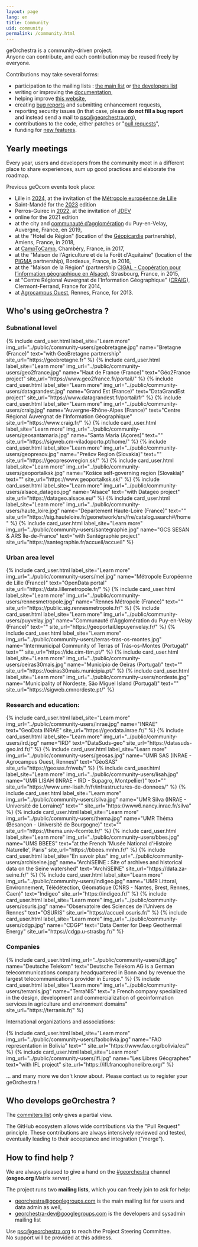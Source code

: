 ```yaml
---
layout: page
lang: en
title: Community
uid: community
permalink: /community.html
---
```


geOrchestra is a community-driven project.  
Anyone can contribute, and each contribution may be reused freely by everyone.

Contributions may take several forms:

 * participation to the mailing lists : [the main list](https://groups.google.com/g/georchestra?hl=en) or [the developers list](https://groups.google.com/g/georchestra-dev?hl=en)
 * writing or improving the [documentation](https://github.com/georchestra/georchestra/blob/master/README.md),
 * helping improve [this website](https://github.com/georchestra/georchestra.github.io),
 * creating [bug reports](https://github.com/georchestra/georchestra/issues) and submitting enhancement requests,
 * reporting security issues (in that case, please **do not fill a bug report** and instead send a mail to <psc@georchestra.org>),
 * contributions to the code, either patches or "[pull requests](https://help.github.com/articles/creating-a-pull-request)",
 * funding for [new features](https://github.com/georchestra/georchestra/issues?direction=desc&labels=enhancement&page=1&sort=updated&state=open).


## Yearly meetings

Every year, users and developers from the community meet in a different place to share experiences, sum up good practices and elaborate the roadmap.

Previous geOcom events took place:

 * Lille in [2024](https://www.georchestra.org/fr/geocom2024/), at the invitation of the [Métropole européenne de Lille](https://www.lillemetropole.fr/)
 * Saint-Mandé for the [2023](https://www.georchestra.org/fr/geocom2023/) edition
 * Perros-Guirec in [2022](https://www.georchestra.org/fr/geocom2022/), at the invitation of [JDEV](https://jdev.fr/)
 * online for the 2021 edition
 * at the city and [communauté d’agglomération](https://opendata.agglo-lepuyenvelay.fr/) du Puy-en-Velay, Auvergne, France, en 2019,
 * at the "Hotel de Région" (location of the [Géopicardie](https://www.geopicardie.fr/portail/) partnership), Amiens, France, in 2018,
 * at [CampToCamp](https://www.camptocamp.com/), Chambéry, France, in 2017,
 * at the "Maison de l'Agriculture et de la Forêt d'Aquitaine" (location of the [PIGMA](https://www.pigma.org/) partnership), Bordeaux, France, in 2016,
 * at the "Maison de la Région" (partnership [CIGAL - Coopération pour l’information géographique en Alsace](https://www.cigalsace.org/portail/)), Strasbourg, France, in 2015,
 * at "Centre Régional Auvergnat de l'Information Géographique" ([CRAIG](https://craig.fr/)), Clermont-Ferrand, France for 2014,
 * at [Agrocampus Ouest](https://www.agrocampus-ouest.fr/), Rennes, France, for 2013.
 

## Who's using geOrchestra ?

### Subnational level

<div class="row">
  {% include card_user.html label_site="Learn more" img_url="../public/community-users/geobretagne.jpg" name="Bretagne (France)" text="with GeoBretagne partnership" site_url="https://geobretagne.fr" %}
  {% include card_user.html label_site="Learn more" img_url="../public/community-users/geo2france.jpg" name="Haut de France (France)" text="Géo2France project" site_url="https://www.geo2france.fr/portail/" %}
  {% include card_user.html label_site="Learn more" img_url="../public/community-users/datagrandest.jpg" name="Grand Est (France)" text="DataGrandEst project" site_url="https://www.datagrandest.fr/portail/fr" %}
  {% include card_user.html label_site="Learn more" img_url="../public/community-users/craig.jpg" name="Auvergne-Rhône-Alpes (France)" text="Centre Régional Auvergnat de l'Information Géographique" site_url="https://www.craig.fr/" %}
  {% include card_user.html label_site="Learn more" img_url="../public/community-users/geosantamaria.jpg" name="Santa Maria (Açores)" text="" site_url="https://sigweb.cm-viladoporto.pt/home/" %}
  {% include card_user.html label_site="Learn more" img_url="../public/community-users/geopresov.jpg" name="Prešov Region (Slovakia)" text="" site_url="https://geopresovregion.sk/" %}
  {% include card_user.html label_site="Learn more" img_url="../public/community-users/geoportalksk.jpg" name="Košice self-governing region (Slovakia)" text="" site_url="https://www.geoportalksk.sk/" %}
  {% include card_user.html label_site="Learn more" img_url="../public/community-users/alsace_datageo.jpg" name="Alsace" text="with Datageo project" site_url="https://datageo.alsace.eu/" %}
  {% include card_user.html label_site="Learn more" img_url="../public/community-users/haute_loire.jpg" name="Département Haute-Loire (France)" text="" site_url="https://sig.hauteloire.fr/geonetwork/srv/fre/catalog.search#/home" %}
  {% include card_user.html label_site="Learn more" img_url="../public/community-users/santegraphie.jpg" name="GCS SESAN & ARS Île-de-France" text="with Santégraphie project" site_url="https://santegraphie.fr/accueil/accueil" %}
</div>


### Urban area level

<div class="row">
  {% include card_user.html label_site="Learn more" img_url="../public/community-users/mel.jpg" name="Métropole Européenne de Lille (France)" text="OpenData portal" site_url="https://data.lillemetropole.fr/" %}
  {% include card_user.html label_site="Learn more" img_url="../public/community-users/rennesmetropole.jpg" name="Rennes Métropole (France)" text="" site_url="https://public.sig.rennesmetropole.fr/" %}
  {% include card_user.html label_site="Learn more" img_url="../public/community-users/puyvelay.jpg" name="Communauté d'Agglomération du Puy-en-Velay (France)" text="" site_url="https://geoportail.lepuyenvelay.fr/" %}
  {% include card_user.html label_site="Learn more" img_url="../public/community-users/terras-tras-os-montes.jpg" name="Intermunicipal Community of Terras of Trás-os-Montes (Portugal)" text="" site_url="https://ide.cim-ttm.pt/" %}
  {% include card_user.html label_site="Learn more" img_url="../public/community-users/oeiras30mais.jpg" name="Município de Oeiras (Portugal)" text="" site_url="https://oeiras30mais.municipia.pt/" %}
  {% include card_user.html label_site="Learn more" img_url="../public/community-users/nordeste.jpg" name="Municipality of Nordeste, São Miguel Island (Portugal)" text="" site_url="https://sigweb.cmnordeste.pt/" %}  
</div>


### Research and education:

<div class="row">
  {% include card_user.html label_site="Learn more" img_url="../public/community-users/inrae.jpg" name="INRAE" text="GeoData INRAE" site_url="https://geodata.inrae.fr/" %}
<!--  {% include card_user.html label_site="Learn more" img_url="../public/community-users/cirad.jpg" name="CIRAD" text="GeoDE" site_url="https://geode.cirad.fr/" %} -->
  {% include card_user.html label_site="Learn more" img_url="../public/community-users/ird.jpg" name="IRD" text="DataSuds-geo" site_url="https://datasuds-geo.ird.fr/" %}
  {% include card_user.html label_site="Learn more" img_url="../public/community-users/geosas.jpg" name="UMR SAS (INRAE - Agrocampus Ouest, Rennes)" text="GéoSAS" site_url="https://geosas.fr/web/" %}
  {% include card_user.html label_site="Learn more" img_url="../public/community-users/lisah.jpg" name="UMR LISAH (INRAE - IRD - Supagro, Montpellier)" text="" site_url="https://www.umr-lisah.fr/fr/infrastructures-de-donnees/" %}
  {% include card_user.html label_site="Learn more" img_url="../public/community-users/silva.jpg" name="UMR Silva (INRAE - Université de Lorraine)" text="" site_url="https://www6.nancy.inrae.fr/silva" %}
  {% include card_user.html label_site="Learn more" img_url="../public/community-users/thema.jpg" name="UMR Théma (Besançon - Université de Bourgogne)" text="" site_url="https://thema.univ-fcomte.fr/" %}
  {% include card_user.html label_site="Learn more" img_url="../public/community-users/bbes.jpg" name="UMS BBEES" text="at the French 'Musée National d'Histoire Naturelle', Paris" site_url="https://bbees.mnhn.fr/" %}
  <!--{% include card_user.html label_site="Learn more" img_url="../public/community-users/sisyphe.jpg" name="UMR Sisyphe" text="at 'Université Pierre et Marie Curie', Paris" site_url="https://www.sisyphe.upmc.fr/" %}-->
  {% include card_user.html label_site="En savoir plus" img_url="../public/community-users/archiseine.jpg" name="ArchiSEINE : Site of archives and historical data on the Seine watershed" text="ArchiSEINE" site_url="https://data.za-seine.fr/" %}
  {% include card_user.html label_site="Learn more" img_url="../public/community-users/indigeo.jpg" name="UMR Littoral, Environnement, Télédétection, Géomatique (CNRS - Nantes, Brest, Rennes, Caen)" text="Indigeo" site_url="https://indigeo.fr/" %}
  {% include card_user.html label_site="Learn more" img_url="../public/community-users/osuris.jpg" name="Observatoire des Sciences de l’Univers de Rennes" text="OSURIS" site_url="https://accueil.osuris.fr/" %}
  {% include card_user.html label_site="Learn more" img_url="../public/community-users/cdgp.jpg" name="CDGP" text="Data Center for Deep Geothermal Energy" site_url="https://cdgp.u-strasbg.fr/" %}
</div>


### Companies

<div class="row">
  {% include card_user.html img_url="../public/community-users/dt.jpg" name="Deutsche Telekom" text="Deutsche Telekom AG is a German telecommunications company headquartered in Bonn and by revenue the largest telecommunications provider in Europe." %}
  {% include card_user.html label_site="Learn more" img_url="../public/community-users/terranis.jpg" name="TerraNIS" text="a French company specialized in the design, development and commercialization of geoinformation services in agriculture and environment domains" site_url="https://terranis.fr/" %}
</div>

International organizations and associations:

<div class="row">
  {% include card_user.html label_site="Learn more" img_url="../public/community-users/faobolivia.jpg" name="FAO representation in Bolivia" text="" site_url="https://www.fao.org/bolivia/es/" %} 
  {% include card_user.html label_site="Learn more" img_url="../public/community-users/ifl.jpg" name="Les Libres Géographes" text="with IFL project" site_url="https://ifl.francophonelibre.org/" %}
</div>

... and many more we don't know about. Please contact us to register your geOrchestra !


## Who develops geOrchestra ?


The [commiters list](https://github.com/orgs/georchestra/people) only gives a partial view.

The GitHub ecosystem allows wide contributions via the "Pull Request" principle. These contributions are always intensively reviewed and tested, eventually leading to their acceptance and integration ("merge").


## How to find help ?

We are always pleased to give a hand on the [#georchestra](https://matrix.to/#/#georchestra:osgeo.org) channel (**osgeo.org** Matrix server).

The project runs two **mailing lists**, which you can freely join to ask for help:

 * [georchestra@googlegroups.com](https://groups.google.com/group/georchestra?hl=fr) is the main mailing list for users and data admin as well,
 * [georchestra-dev@googlegroups.com](https://groups.google.com/group/georchestra-dev?hl=fr) is the developers and sysadmin mailing list

Use psc@georchestra.org to reach the Project Steering Committee.<br />
No support will be provided at this address.

